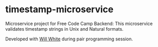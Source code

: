 # timestamp-microservice
Microservice project for Free Code Camp Backend: This microservice validates timestamp strings in Unix and Natural formats.

Developed with [Will White](https://github.com/willnwhite) during pair programming session. 

